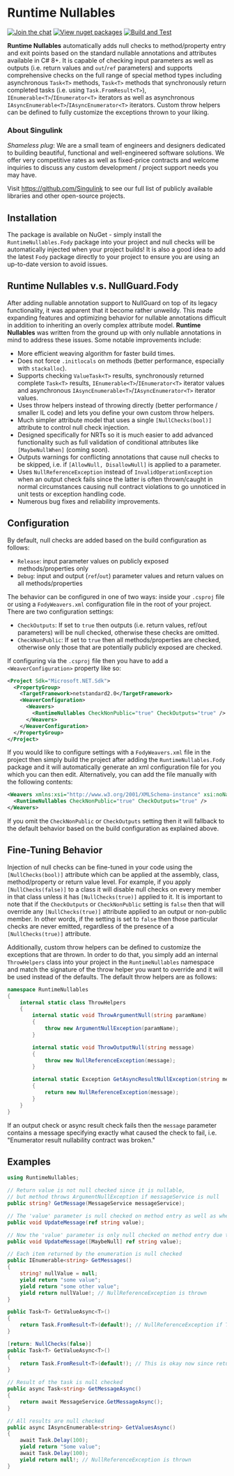 # Runtime Nullables

[![Join the chat](https://badges.gitter.im/Singulink/community.svg)](https://gitter.im/Singulink/community?utm_source=badge&utm_medium=badge&utm_campaign=pr-badge&utm_content=badge)
[![View nuget packages](https://img.shields.io/nuget/v/RuntimeNullables.Fody.svg)](https://www.nuget.org/packages/RuntimeNullables.Fody/)
[![Build and Test](https://github.com/Singulink/RuntimeNullables/workflows/build%20and%20test/badge.svg)](https://github.com/Singulink/RuntimeNullables/actions?query=workflow%3A%22build+and+test%22)

**Runtime Nullables** automatically adds null checks to method/property entry and exit points based on the standard nullable annotations and attributes available in C# 8+. It is capable of checking input parameters as well as outputs (i.e. return values and `out`/`ref` parameters) and supports comprehensive checks on the full range of special method types including asynchronous `Task<T>` methods, `Task<T>` methods that synchronously return completed tasks (i.e. using `Task.FromResult<T>`), `IEnumerable<T>`/`IEnumerator<T>` iterators as well as asynchronous `IAsyncEnumerable<T>`/`IAsyncEnumerator<T>` iterators. Custom throw helpers can be defined to fully customize the exceptions thrown to your liking.

### About Singulink

*Shameless plug*: We are a small team of engineers and designers dedicated to building beautiful, functional and well-engineered software solutions. We offer very competitive rates as well as fixed-price contracts and welcome inquiries to discuss any custom development / project support needs you may have.

Visit https://github.com/Singulink to see our full list of publicly available libraries and other open-source projects.

## Installation

The package is available on NuGet - simply install the `RuntimeNullables.Fody` package into your project and null checks will be automatically injected when your project builds! It is also a good idea to add the latest `Fody` package directly to your project to ensure you are using an up-to-date version to avoid issues.

## Runtime Nullables v.s. NullGuard.Fody

After adding nullable annotation support to NullGuard on top of its legacy functionality, it was apparent that it become rather unweildy. This made expanding features and optimizing behavior for nullable annotations difficult in addition to inheriting an overly complex attribute model. **Runtime Nullables** was written from the ground up with only nullable annotations in mind to address these issues. Some notable improvements include:

- More efficient weaving algorithm for faster build times.
- Does not force `.initlocals` on methods (better performance, especially with `stackalloc`).
- Supports checking `ValueTask<T>` results, synchronously returned complete `Task<T>` results, `IEnumerable<T>`/`IEnumerator<T>` iterator values and asynchronous `IAsyncEnumerable<T>`/`IAsyncEnumerator<T>` iterator values.
- Uses throw helpers instead of throwing directly (better performance / smaller IL code) and lets you define your own custom throw helpers.
- Much simpler attribute model that uses a single `[NullChecks(bool)]` attribute to control null check injection.
- Designed specifically for NRTs so it is much easier to add advanced functionality such as full validation of conditional attributes like `[MaybeNullWhen]` (coming soon).
- Outputs warnings for conflicting annotations that cause null checks to be skipped, i.e. if `[AllowNull, DisallowNull]` is applied to a parameter.
- Uses `NullReferenceException` instead of `InvalidOperationException` when an output check fails since the latter is often thrown/caught in normal circumstances causing null contract violations to go unnoticed in unit tests or exception handling code.
- Numerous bug fixes and reliability improvements.

## Configuration

By default, null checks are added based on the build configuration as follows:
- `Release`: input parameter values on publicly exposed methods/properties only
- `Debug`: input and output (`ref`/`out`) parameter values and return values on all methods/properties

The behavior can be configured in one of two ways: inside your `.csproj` file or using a `FodyWeavers.xml` configuration file in the root of your project. There are two configuration settings:

- `CheckOutputs`: If set to `true` then outputs (i.e. return values, ref/out parameters) will be null checked, otherwise these checks are omitted.
- `CheckNonPublic`: If set to `true` then all methods/properties are checked, otherwise only those that are potentially publicly exposed are checked.

If configuring via the `.csproj` file then you have to add a `<WeaverConfiguration>` property like so:

```xml
<Project Sdk="Microsoft.NET.Sdk">
  <PropertyGroup>
    <TargetFramework>netstandard2.0</TargetFramework>
    <WeaverConfiguration>
      <Weavers>
        <RuntimeNullables CheckNonPublic="true" CheckOutputs="true" />
      </Weavers>
    </WeaverConfiguration>
  </PropertyGroup>
</Project>
```

If you would like to configure settings with a `FodyWeavers.xml` file in the project then simply build the project after adding the `RuntimeNullables.Fody` package and it will automatically generate an xml configuration file for you which you can then edit. Alternatively, you can add the file manually with the following contents:

```xml
<Weavers xmlns:xsi="http://www.w3.org/2001/XMLSchema-instance" xsi:noNamespaceSchemaLocation="FodyWeavers.xsd">
  <RuntimeNullables CheckNonPublic="true" CheckOutputs="true" />
</Weavers>
```

If you omit the `CheckNonPublic` or `CheckOutputs` setting then it will fallback to the default behavior based on the build configuration as explained above.

## Fine-Tuning Behavior

Injection of null checks can be fine-tuned in your code using the `[NullChecks(bool)]` attribute which can be applied at the assembly, class, method/property or return value level. For example, if you apply `[NullChecks(false)]` to a class it will disable null checks on every member in that class unless it has `[NullChecks(true)]` applied to it. It is important to note that if the `CheckOutputs` or `CheckNonPublic` setting is `false` then that will override any `[NullChecks(true)]` attribute applied to an output or non-public member. In other words, if the setting is set to `false` then those particular checks are never emitted, regardless of the presence of a `[NullChecks(true)]` attribute.

Additionally, custom throw helpers can be defined to customize the exceptions that are thrown. In order to do that, you simply add an internal `ThrowHelpers` class into your project in the `RuntimeNullables` namespace and match the signature of the throw helper you want to override and it will be used instead of the defaults. The default throw helpers are as follows:

```c#
namespace RuntimeNullables
{
    internal static class ThrowHelpers
    {
        internal static void ThrowArgumentNull(string paramName)
        {
            throw new ArgumentNullException(paramName);
        }

        internal static void ThrowOutputNull(string message)
        {
            throw new NullReferenceException(message);
        }

        internal static Exception GetAsyncResultNullException(string message)
        {
            return new NullReferenceException(message);
        }
    }
}
```

If an output check or async result check fails then the `message` parameter contains a message specifying exactly what caused the check to fail, i.e. "Enumerator result nullability contract was broken."

## Examples

```C#
using RuntimeNullables;

// Return value is not null checked since it is nullable,
// but method throws ArgumentNullException if messageService is null
public string? GetMessage(MessageService messageService);

// The 'value' parameter is null checked on method entry as well as when the method exits since it is a ref
public void UpdateMessage(ref string value);

// Now the 'value' parameter is only null checked on method entry due to the [MaybeNull] annotation
public void UpdateMessage([MaybeNull] ref string value);

// Each item returned by the enumeration is null checked
public IEnumerable<string> GetMessages()
{
    string? nullValue = null;
    yield return "some value";
    yield return "some other value";
    yield return nullValue!; // NullReferenceException is thrown
}

public Task<T> GetValueAsync<T>()
{
    return Task.FromResult<T>(default!); // NullReferenceException if T is a reference type
}

[return: NullChecks(false)]
public Task<T> GetValueAsync<T>()
{
    return Task.FromResult<T>(default!); // This is okay now since return value null checks are disabled
}

// Result of the task is null checked
public async Task<string> GetMessageAsync()
{
    return await MessageService.GetMessageAsync();
}

// All results are null checked
public async IAsyncEnumerable<string> GetValuesAsync()
{
    await Task.Delay(100);
    yield return "Some value";
    await Task.Delay(100);
    yield return null!; // NullReferenceException is thrown
}
```
